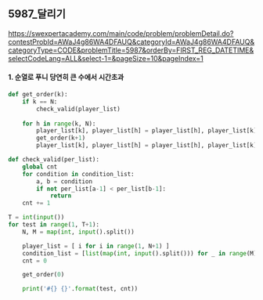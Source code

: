 ## 5987_달리기
https://swexpertacademy.com/main/code/problem/problemDetail.do?contestProbId=AWaJ4g86WA4DFAUQ&categoryId=AWaJ4g86WA4DFAUQ&categoryType=CODE&problemTitle=5987&orderBy=FIRST_REG_DATETIME&selectCodeLang=ALL&select-1=&pageSize=10&pageIndex=1

#### 1. 순열로 푸니 당연히 큰 수에서 시간초과
```python
def get_order(k):
    if k == N:
        check_valid(player_list)
    
    for h in range(k, N):
        player_list[k], player_list[h] = player_list[h], player_list[k]
        get_order(k+1)
        player_list[k], player_list[h] = player_list[h], player_list[k]

def check_valid(per_list):
    global cnt
    for condition in condition_list:
        a, b = condition
        if not per_list[a-1] < per_list[b-1]:
            return
    cnt += 1

T = int(input())
for test in range(1, T+1):
    N, M = map(int, input().split())

    player_list = [ i for i in range(1, N+1) ]
    condition_list = [list(map(int, input().split())) for _ in range(M)]
    cnt = 0

    get_order(0)

    print('#{} {}'.format(test, cnt))
```

